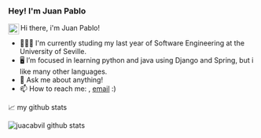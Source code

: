 ### Hey! I'm Juan Pablo

<a href="https://www.linkedin.com/in/juan-pablo-cabezas-villalba-474174260/">
  <img align="left" alt="Juan Pablo's LinkedIN" width="22px" src="https://raw.githubusercontent.com/peterthehan/peterthehan/master/assets/linkedin.svg" />
</a>


Hi there, i'm Juan Pablo! 
- 👨🏼‍🎓 I'm currently studing my last year of Software Engineering at the University of Seville. 
- 🖥 I’m focused in learning python and java using Django and Spring, but i like many other languages.
- 💬 Ask me about anything!
- 📫 How to reach me: , [email](mailto:jupacavi01@gmail.com) :)

📈 my github stats

![juacabvil github stats](https://github-readme-stats-git-masterrstaa-rickstaa.vercel.app/api?username=juacabvil&show_icons=true&count_private=true&line_height=40&hide_border=true&theme=github_dark)



<!--
**juacabvil/juacabvil** is a ✨ _special_ ✨ repository because its `README.md` (this file) appears on your GitHub profile.

Here are some ideas to get you started:

- 🔭 I’m currently working on ...
- 🌱 I’m currently learning ...
- 👯 I’m looking to collaborate on ...
- 🤔 I’m looking for help with ...
- 💬 Ask me about ...
- 📫 How to reach me: ...
- 😄 Pronouns: ...
- ⚡ Fun fact: ...
-->
